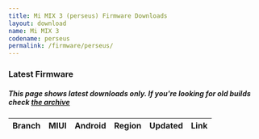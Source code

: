 ```yaml
---
title: Mi MIX 3 (perseus) Firmware Downloads
layout: download
name: Mi MIX 3
codename: perseus
permalink: /firmware/perseus/
---
```



### Latest Firmware
##### This page shows latest downloads only. If you're looking for old builds check [the archive](/archive/firmware/perseus/)


<div class="table-responsive-md" id="table-wrapper">
<table id="firmware" class="compact table table-striped table-hover table-sm">
    <thead class="thead-dark">
        <tr>
            <th>Branch</th>
            <th>MIUI</th>
            <th>Android</th>
            <th>Region</th>
            <th>Updated</th>
            <th>Link</th>
        </tr>
    </thead>
    <script>loadFirmwareDownloads('perseus', 'latest')</script>
</table>
</div>
